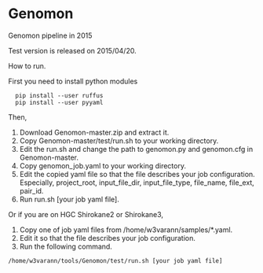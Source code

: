 # Genomon
Genomon pipeline in 2015

Test version is released on 2015/04/20.


How to run.

First you need to install python modules
```
  pip install --user ruffus
  pip install --user pyyaml
```
Then,

1. Download Genomon-master.zip and extract it.
2. Copy Genomon-master/test/run.sh to your working directory.
3. Edit the run.sh and change the path to genomon.py and genomon.cfg in Genomon-master.
4. Copy genomon_job.yaml to your working directory.
5. Edit the copied yaml file so that the file describes your job configuration. Especially, project_root, input_file_dir, input_file_type, file_name, file_ext, pair_id.
6. Run run.sh [your job yaml file].


Or if you are on HGC Shirokane2 or Shirokane3, 

1. Copy one of job yaml files from /home/w3varann/samples/*.yaml.
2. Edit it so that the file describes your job configuration.
3. Run the following command.
```
/home/w3varann/tools/Genomon/test/run.sh [your job yaml file]
```
